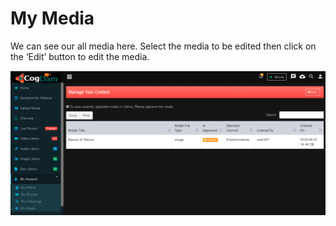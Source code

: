 # My Media

We can see our all media here. Select the media to be edited then click on the ‘Edit’ button to edit the media.

![](../.gitbook/assets/my_media.PNG)


